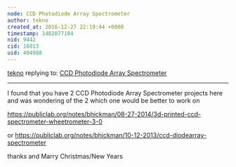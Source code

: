 ```yaml
---
node: CCD Photodiode Array Spectrometer
author: tekno
created_at: 2016-12-27 22:19:44 +0000
timestamp: 1482877184
nid: 9442
cid: 16013
uid: 494988
---
```




[tekno](../profile/tekno) replying to: [CCD Photodiode Array Spectrometer](../notes/bhickman/10-12-2013/ccd-diodearray-spectrometer)

----
I found that you have 2 CCD Photodiode Array Spectrometer projects here and was wondering of the 2 which one would be better to work on

https://publiclab.org/notes/bhickman/08-27-2014/3d-printed-ccd-spectrometer-wheetrometer-3-0

or https://publiclab.org/notes/bhickman/10-12-2013/ccd-diodearray-spectrometer

thanks and Marry Christmas/New Years 
